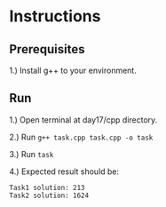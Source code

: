 # Instructions

## Prerequisites

1.) Install g++ to your environment.

## Run

1.) Open terminal at day17/cpp directory.

2.) Run ```g++ task.cpp task.cpp -o task```

3.) Run ```task```

4.) Expected result should be:

```
Task1 solution: 213
Task2 solution: 1624
```